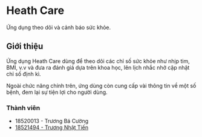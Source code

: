 # Heath Care

Ứng dụng theo dõi và cảnh báo sức khỏe.

## Giới thiệu

Ứng dụng Heath Care dùng để theo dõi các chỉ số sức khỏe như nhịp tim, BMI, v.v
và đưa ra đánh giá dựa trên khoa học, lên lịch nhắc nhở cập nhật chỉ số định kì.

Ngoài chức năng chính trên, ứng dùng còn cung cấp vài thông tin về một số bệnh,
đem lại sự tiện lợi cho người dùng.

### Thành viên

- 18520013 - Trương Bá Cường
- [18521494 - Trương Nhật Tiến](https://www.facebook.com/players.219880271/)


